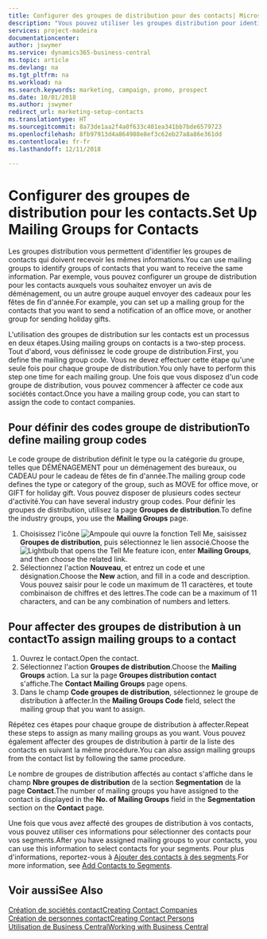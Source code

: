 ```yaml
---
title: Configurer des groupes de distribution pour des contacts| Microsoft Docs
description: "Vous pouvez utiliser les groupes distribution pour identifier les groupes contacts qui doivent recevoir les mêmes informations, par exemple, pour une campagne marketing ou une promotion."
services: project-madeira
documentationcenter: 
author: jswymer
ms.service: dynamics365-business-central
ms.topic: article
ms.devlang: na
ms.tgt_pltfrm: na
ms.workload: na
ms.search.keywords: marketing, campaign, promo, prospect
ms.date: 10/01/2018
ms.author: jswymer
redirect_url: marketing-setup-contacts
ms.translationtype: HT
ms.sourcegitcommit: 8a73de1aa2f4a0f633c401ea341bb7bde6579723
ms.openlocfilehash: 8fb97913d4a864988e8ef3c62eb27a8a86e361dd
ms.contentlocale: fr-fr
ms.lasthandoff: 12/11/2018

---
```

# <a name="set-up-mailing-groups-for-contacts"></a><span data-ttu-id="bc3c5-103">Configurer des groupes de distribution pour les contacts.</span><span class="sxs-lookup"><span data-stu-id="bc3c5-103">Set Up Mailing Groups for Contacts</span></span>
<span data-ttu-id="bc3c5-104">Les groupes distribution vous permettent d'identifier les groupes de contacts qui doivent recevoir les mêmes informations.</span><span class="sxs-lookup"><span data-stu-id="bc3c5-104">You can use mailing groups to identify groups of contacts that you want to receive the same information.</span></span> <span data-ttu-id="bc3c5-105">Par exemple, vous pouvez configurer un groupe de distribution pour les contacts auxquels vous souhaitez envoyer un avis de déménagement, ou un autre groupe auquel envoyer des cadeaux pour les fêtes de fin d'année.</span><span class="sxs-lookup"><span data-stu-id="bc3c5-105">For example, you can set up a mailing group for the contacts that you want to send a notification of an office move, or another group for sending holiday gifts.</span></span>

<span data-ttu-id="bc3c5-106">L'utilisation des groupes de distribution sur les contacts est un processus en deux étapes.</span><span class="sxs-lookup"><span data-stu-id="bc3c5-106">Using mailing groups on contacts is a two-step process.</span></span> <span data-ttu-id="bc3c5-107">Tout d'abord, vous définissez le code groupe de distribution.</span><span class="sxs-lookup"><span data-stu-id="bc3c5-107">First, you define the mailing group code.</span></span> <span data-ttu-id="bc3c5-108">Vous ne devez effectuer cette étape qu'une seule fois pour chaque groupe de distribution.</span><span class="sxs-lookup"><span data-stu-id="bc3c5-108">You only have to perform this step one time for each mailing group.</span></span> <span data-ttu-id="bc3c5-109">Une fois que vous disposez d'un code groupe de distribution, vous pouvez commencer à affecter ce code aux sociétés contact.</span><span class="sxs-lookup"><span data-stu-id="bc3c5-109">Once you have a mailing group code, you can start to assign the code to contact companies.</span></span>

## <a name="to-define-mailing-group-codes"></a><span data-ttu-id="bc3c5-110">Pour définir des codes groupe de distribution</span><span class="sxs-lookup"><span data-stu-id="bc3c5-110">To define mailing group codes</span></span>
<span data-ttu-id="bc3c5-111">Le code groupe de distribution définit le type ou la catégorie du groupe, telles que DÉMÉNAGEMENT pour un déménagement des bureaux, ou CADEAU pour le cadeau de fêtes de fin d'année.</span><span class="sxs-lookup"><span data-stu-id="bc3c5-111">The mailing group code defines the type or category of the group, such as MOVE for office move, or GIFT for holiday gift.</span></span> <span data-ttu-id="bc3c5-112">Vous pouvez disposer de plusieurs codes secteur d'activité.</span><span class="sxs-lookup"><span data-stu-id="bc3c5-112">You can have several industry group codes.</span></span> <span data-ttu-id="bc3c5-113">Pour définir les groupes de distribution, utilisez la page **Groupes de distribution**.</span><span class="sxs-lookup"><span data-stu-id="bc3c5-113">To define the industry groups, you use the **Mailing Groups** page.</span></span>

1. <span data-ttu-id="bc3c5-114">Choisissez l'icône ![Ampoule qui ouvre la fonction Tell Me](media/ui-search/search_small.png "Dites-moi ce que vous voulez faire"), saisissez **Groupes de distribution**, puis sélectionnez le lien associé.</span><span class="sxs-lookup"><span data-stu-id="bc3c5-114">Choose the ![Lightbulb that opens the Tell Me feature](media/ui-search/search_small.png "Tell me what you want to do") icon, enter **Mailing Groups**, and then choose the related link.</span></span>
2. <span data-ttu-id="bc3c5-115">Sélectionnez l'action **Nouveau**, et entrez un code et une désignation.</span><span class="sxs-lookup"><span data-stu-id="bc3c5-115">Choose the **New** action, and fill in a code and description.</span></span> <span data-ttu-id="bc3c5-116">Vous pouvez saisir pour le code un maximum de 11 caractères, et toute combinaison de chiffres et des lettres.</span><span class="sxs-lookup"><span data-stu-id="bc3c5-116">The code can be a maximum of 11 characters, and can be any combination of numbers and letters.</span></span>

## <a name="AssignMailGroupContact"></a> <span data-ttu-id="bc3c5-117">Pour affecter des groupes de distribution à un contact</span><span class="sxs-lookup"><span data-stu-id="bc3c5-117">To assign mailing groups to a contact</span></span>
1. <span data-ttu-id="bc3c5-118">Ouvrez le contact.</span><span class="sxs-lookup"><span data-stu-id="bc3c5-118">Open the contact.</span></span>
2. <span data-ttu-id="bc3c5-119">Sélectionnez l'action **Groupes de distribution**.</span><span class="sxs-lookup"><span data-stu-id="bc3c5-119">Choose the **Mailing Groups** action.</span></span> <span data-ttu-id="bc3c5-120">La sur la page **Groupes distribution contact** s'affiche.</span><span class="sxs-lookup"><span data-stu-id="bc3c5-120">The **Contact Mailing Groups** page opens.</span></span>
3. <span data-ttu-id="bc3c5-121">Dans le champ **Code groupes de distribution**, sélectionnez le groupe de distribution à affecter.</span><span class="sxs-lookup"><span data-stu-id="bc3c5-121">In the **Mailing Groups Code** field, select the mailing group that you want to assign.</span></span>

<span data-ttu-id="bc3c5-122">Répétez ces étapes pour chaque groupe de distribution à affecter.</span><span class="sxs-lookup"><span data-stu-id="bc3c5-122">Repeat these steps to assign as many mailing groups as you want.</span></span> <span data-ttu-id="bc3c5-123">Vous pouvez également affecter des groupes de distribution à partir de la liste des contacts en suivant la même procédure.</span><span class="sxs-lookup"><span data-stu-id="bc3c5-123">You can also assign mailing groups from the contact list by following the same procedure.</span></span>

<span data-ttu-id="bc3c5-124">Le nombre de groupes de distribution affectés au contact s'affiche dans le champ **Nbre groupes de distribution** de la section **Segmentation** de la page **Contact**.</span><span class="sxs-lookup"><span data-stu-id="bc3c5-124">The number of mailing groups you have assigned to the contact is displayed in the **No. of Mailing Groups** field in the **Segmentation** section on the **Contact** page.</span></span>

<span data-ttu-id="bc3c5-125">Une fois que vous avez affecté des groupes de distribution à vos contacts, vous pouvez utiliser ces informations pour sélectionner des contacts pour vos segments.</span><span class="sxs-lookup"><span data-stu-id="bc3c5-125">After you have assigned mailing groups to your contacts, you can use this information to select contacts for your segments.</span></span> <span data-ttu-id="bc3c5-126">Pour plus d'informations, reportez-vous à [Ajouter des contacts à des segments](marketing-add-contact-segment.md).</span><span class="sxs-lookup"><span data-stu-id="bc3c5-126">For more information, see [Add Contacts to Segments](marketing-add-contact-segment.md).</span></span>

## <a name="see-also"></a><span data-ttu-id="bc3c5-127">Voir aussi</span><span class="sxs-lookup"><span data-stu-id="bc3c5-127">See Also</span></span>
[<span data-ttu-id="bc3c5-128">Création de sociétés contact</span><span class="sxs-lookup"><span data-stu-id="bc3c5-128">Creating Contact Companies</span></span>](marketing-create-contact-companies.md)  
[<span data-ttu-id="bc3c5-129">Création de personnes contact</span><span class="sxs-lookup"><span data-stu-id="bc3c5-129">Creating Contact Persons</span></span>](marketing-create-contact-persons.md)  
[<span data-ttu-id="bc3c5-130">Utilisation de Business Central</span><span class="sxs-lookup"><span data-stu-id="bc3c5-130">Working with Business Central</span></span>](ui-work-product.md)

